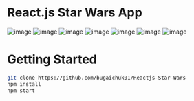 # React.js Star Wars App

![image](https://user-images.githubusercontent.com/90038064/175045139-71d93359-eb16-4143-bab6-b2f99b5ba133.png)
![image](https://user-images.githubusercontent.com/90038064/175045203-42e49c6d-40e1-4d7b-8f20-e30abd74dfb5.png)
![image](https://user-images.githubusercontent.com/90038064/175045241-fbdafc42-6219-4764-8515-811a545f2d6b.png)
![image](https://user-images.githubusercontent.com/90038064/175045275-0ac1d1f4-91bb-48b4-9625-9b75de68e583.png)
![image](https://user-images.githubusercontent.com/90038064/175045311-f37ebde5-be0d-440b-88c2-98459be70a82.png)
![image](https://user-images.githubusercontent.com/90038064/175045327-ec17b7f9-0440-4e06-aa17-2e0e9491be1f.png)
![image](https://user-images.githubusercontent.com/90038064/175045344-e7e744aa-4972-44ef-b0a9-3d65dcf7bba3.png)


# Getting Started

```bash
git clone https://github.com/bugaichuk01/Reactjs-Star-Wars
npm install
npm start
```
